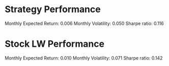 # Strategy Performance
Monthly Expected Return: 0.006
Monthly Volatility: 0.050
Sharpe ratio: 0.116
# Stock LW Performance
Monthly Expected Return: 0.010
Monthly Volatility: 0.071
Sharpe ratio: 0.142
